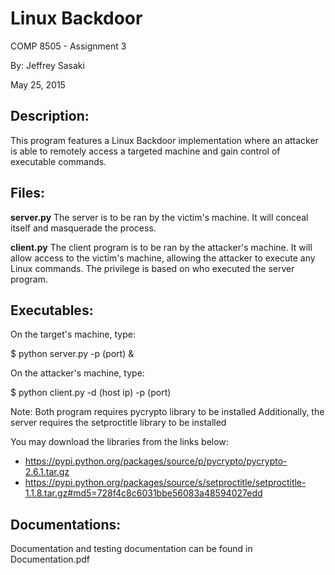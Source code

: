 Linux Backdoor
================================================================================
COMP 8505 - Assignment 3

By: Jeffrey Sasaki

May 25, 2015

Description:
--------------------------------------------------------------------------------
This program features a Linux Backdoor implementation where an attacker is able
to remotely access a targeted machine and gain control of executable commands.

Files:
--------------------------------------------------------------------------------
**server.py**
The server is to be ran by the victim's machine. It will conceal itself and
masquerade the process.

**client.py**
The client program is to be ran by the attacker's machine. It will allow access
to the victim's machine, allowing the attacker to execute any Linux commands.
The privilege is based on who executed the server program.

Executables:
--------------------------------------------------------------------------------
On the target's machine, type:

$ python server.py -p (port) &

On the attacker's machine, type:

$ python client.py -d (host ip) -p (port)

Note:
Both program requires pycrypto library to be installed Additionally, the server
requires the setproctitle library to be installed

You may download the libraries from the links below:
- https://pypi.python.org/packages/source/p/pycrypto/pycrypto-2.6.1.tar.gz
- https://pypi.python.org/packages/source/s/setproctitle/setproctitle-1.1.8.tar.gz#md5=728f4c8c6031bbe56083a48594027edd

Documentations:
---------------------------------------------------------------------------------
Documentation and testing documentation can be found in Documentation.pdf
